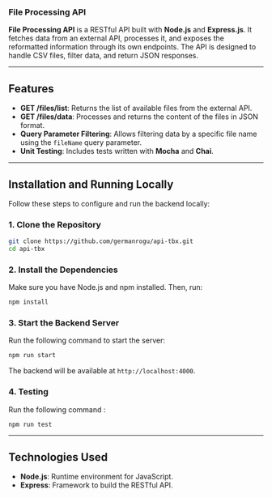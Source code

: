 ### File Processing API

**File Processing API** is a RESTful API built with **Node.js** and **Express.js**. It fetches data from an external API, processes it, and exposes the reformatted information through its own endpoints. The API is designed to handle CSV files, filter data, and return JSON responses.

---

## Features

- **GET /files/list**: Returns the list of available files from the external API.
- **GET /files/data**: Processes and returns the content of the files in JSON format.
- **Query Parameter Filtering**: Allows filtering data by a specific file name using the `fileName` query parameter.
- **Unit Testing**: Includes tests written with **Mocha** and **Chai**.

---

## Installation and Running Locally

Follow these steps to configure and run the backend locally:

### 1. **Clone the Repository**

```bash
git clone https://github.com/germanrogu/api-tbx.git
cd api-tbx
```

### 2. **Install the Dependencies**

Make sure you have Node.js and npm installed. Then, run:

```bash
npm install
```

### 3. **Start the Backend Server**

Run the following command to start the server:

```bash
npm run start
```

The backend will be available at `http://localhost:4000`.

### 4. **Testing**

Run the following command :

```bash
npm run test
```

---

## Technologies Used

- **Node.js**: Runtime environment for JavaScript.
- **Express**: Framework to build the RESTful API.

```

```
